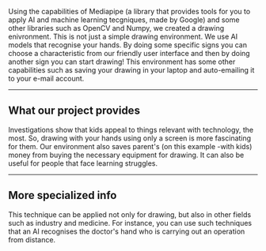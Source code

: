 Using the capabilities of Mediapipe (a library that provides tools for you to apply AI and machine learning tecgniques, made by Google) and some other libraries such as OpenCV and Numpy, we created a drawing enivronment. 
This is not just a simple drawing environment. We use AI models that recognise your hands. By doing some specific signs you can choose a characteristic from our friendly user interface and then by doing another sign you
can start drawing! This environment has some other capabilities such as saving your drawing in your laptop and auto-emailing it to your e-mail account. 


-------------------------
What our project provides
-------------------------

Investigations show that kids appeal to things relevant with technology, the most. So, drawing with your hands using only a screen is more fascinating for them. Our environment also saves parent's (on this example -with kids)
money from buying the necessary equipment for drawing. It can also be useful for people that face learning struggles.

---------------------
More specialized info
---------------------

This technique can be applied not only for drawing, but also in other fields such as industry and medicine. For instance, you can use such techniques that an AI recognises the doctor's hand who is carrying out an
operation from distance. 
